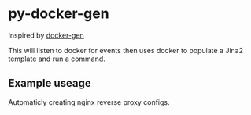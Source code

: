 # py-docker-gen

Inspired by [docker-gen](https://github.com/jwilder/docker-gen)

This will listen to docker for events then uses docker to populate a Jina2 template and run a command.

## Example useage

Automaticly creating nginx reverse proxy configs.

